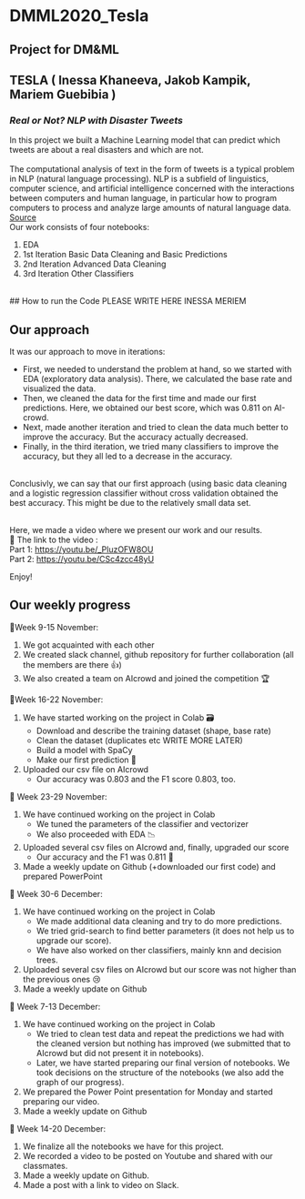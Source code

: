 # DMML2020_Tesla
## Project for DM&amp;ML
## TESLA ( Inessa Khaneeva, Jakob Kampik, Mariem Guebibia )
### _Real or Not? NLP with Disaster Tweets_
In this project we built a Machine Learning model that can predict which tweets are about a real disasters and which are not. <br/>
<br/>
The computational analysis of text in the form of tweets is a typical problem in NLP (natural language processing). NLP is a subfield of linguistics, computer science, and artificial intelligence concerned with the interactions between computers and human language, in particular how to program computers to process and analyze large amounts of natural language data.
[Source](https://en.wikipedia.org/wiki/Natural_language_processing)
<br/>
Our work consists of four notebooks: <br/>
1. EDA
2. 1st Iteration Basic Data Cleaning and Basic Predictions
3. 2nd Iteration Advanced Data Cleaning
4. 3rd Iteration Other Classifiers
<br/>
## How to run the Code
PLEASE WRITE HERE INESSA MERIEM <br/>

## Our approach
It was our approach to move in iterations:
* First, we needed to understand the problem at hand, so we started with EDA (exploratory data analysis). There, we calculated the base rate and visualized the data. 
* Then, we cleaned the data for the first time and made our first predictions. Here, we obtained our best score, which was 0.811 on AI-crowd. 
* Next, made another iteration and tried to clean the data much better to improve the accuracy. But the accuracy actually decreased.
* Finally, in the third iteration, we tried many classifiers to improve the accuracy, but they all led to a decrease in the accuracy.
<br/>
Conclusivly, we can say that our first approach (using basic data cleaning and a logistic regression classifier without cross validation obtained the best accuracy. This might be due to the relatively small data set.<br/>
<br/>

Here, we made a video where we present our work and our results.<br/>
🎥 The link to the video : <br/>
Part 1: https://youtu.be/_PluzOFW8OU <br/>
Part 2: https://youtu.be/CSc4zcc48yU <br/>


Enjoy!


## Our weekly progress
📍Week 9-15 November:
1.   We got acquainted with each other 
2.   We created slack channel, github repository for further collaboration (all the members are there 👍)
3.   We also created a team on AIcrowd and joined the competition 🏆 

📍Week 16-22 November:
1.   We have started working on the project in Colab 🗃
        *   Download and describe the training dataset (shape, base rate)
        *   Clean the dataset (duplicates etc WRITE MORE LATER)
        *   Build a model with SpaCy
        *   Make our first prediction 🔮
2.   Uploaded our csv file on AIcrowd
        *   Our accuracy was 0.803 and the F1 score 0.803, too. 

📍 Week 23-29 November:
1.   We have continued working on the project in Colab
        *   We tuned the parameters of the classifier and vectorizer
        *   We also proceeded with EDA 📉
2.   Uploaded several csv files on AIcrowd and, finally, upgraded our score
        *   Our accuracy and the F1 was 0.811 🎉
3.   Made a weekly update on Github (+downloaded our first code) and prepared PowerPoint

📍 Week 30-6 December:
1.   We have continued working on the project in Colab
        *   We made additional data cleaning and try to do more predictions.
        *   We tried grid-search to find better parameters (it does not help us to upgrade our score).
        *   We have also worked on ther classifiers, mainly knn and decision trees.
2.   Uploaded several csv files on AIcrowd but our score was not higher than the previous ones 😢
3.   Made a weekly update on Github

📍 Week 7-13 December:
1.   We have continued working on the project in Colab
        *   We tried to clean test data and repeat the predictions we had with the cleaned version but nothing has improved (we submitted that to AIcrowd but did not present it in notebooks).
        *   Later, we have started preparing our final version of notebooks. We took decisions on the structure of the notebooks (we also add the graph of our progress).
2.   We prepared the Power Point presentation for Monday and  started preparing our video.
3.   Made a weekly update on Github

📍 Week 14-20 December:
1.   We finalize all the notebooks we have for this project.
2.   We recorded a video to be posted on Youtube and shared with our classmates.
3.   Made a weekly update on Github.
3.   Made a post with a link to video on Slack.
